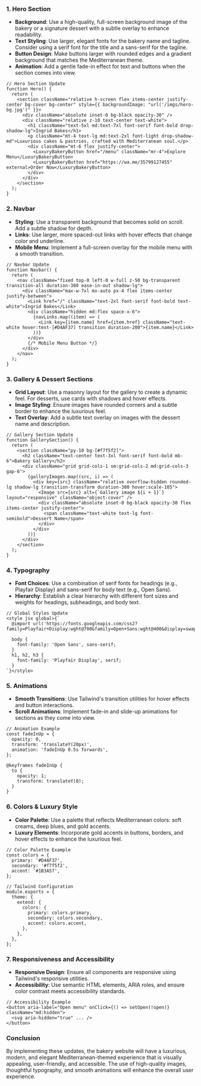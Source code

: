 ### 1. Hero Section
- **Background**: Use a high-quality, full-screen background image of the bakery or a signature dessert with a subtle overlay to enhance readability.
- **Text Styling**: Use larger, elegant fonts for the bakery name and tagline. Consider using a serif font for the title and a sans-serif for the tagline.
- **Button Design**: Make buttons larger with rounded edges and a gradient background that matches the Mediterranean theme.
- **Animation**: Add a gentle fade-in effect for text and buttons when the section comes into view.

```tsx
// Hero Section Update
function Hero() {
  return (
    <section className="relative h-screen flex items-center justify-center bg-cover bg-center" style={{ backgroundImage: "url('/imgs/hero-bg.jpg')" }}>
      <div className="absolute inset-0 bg-black opacity-30" />
      <div className="relative z-10 text-center text-white">
        <h1 className="text-5xl md:text-7xl font-serif font-bold drop-shadow-lg">Ingrid Bakes</h1>
        <p className="mt-4 text-lg md:text-2xl font-light drop-shadow-md">Luxurious cakes & pastries, crafted with Mediterranean soul.</p>
        <div className="mt-6 flex justify-center">
          <LuxuryBakeryButton href="/menu" className="mr-4">Explore Menu</LuxuryBakeryButton>
          <LuxuryBakeryButton href="https://wa.me/35799127455" external>Order Now</LuxuryBakeryButton>
        </div>
      </div>
    </section>
  );
}
```

### 2. Navbar
- **Styling**: Use a transparent background that becomes solid on scroll. Add a subtle shadow for depth.
- **Links**: Use larger, more spaced-out links with hover effects that change color and underline.
- **Mobile Menu**: Implement a full-screen overlay for the mobile menu with a smooth transition.

```tsx
// Navbar Update
function Navbar() {
  return (
    <nav className="fixed top-0 left-0 w-full z-50 bg-transparent transition-all duration-300 ease-in-out shadow-lg">
      <div className="max-w-7xl mx-auto px-4 flex items-center justify-between">
        <Link href="/" className="text-2xl font-serif font-bold text-white">Ingrid Bakes</Link>
        <div className="hidden md:flex space-x-6">
          {navLinks.map((item) => (
            <Link key={item.name} href={item.href} className="text-white hover:text-[#D4AF37] transition duration-200">{item.name}</Link>
          ))}
        </div>
        {/* Mobile Menu Button */}
      </div>
    </nav>
  );
}
```

### 3. Gallery & Dessert Sections
- **Grid Layout**: Use a masonry layout for the gallery to create a dynamic feel. For desserts, use cards with shadows and hover effects.
- **Image Styling**: Ensure images have rounded corners and a subtle border to enhance the luxurious feel.
- **Text Overlay**: Add a subtle text overlay on images with the dessert name and description.

```tsx
// Gallery Section Update
function GallerySection() {
  return (
    <section className="py-10 bg-[#f7f5f2]">
      <h2 className="text-center text-3xl font-serif font-bold mb-6">Bakery Gallery</h2>
      <div className="grid grid-cols-1 sm:grid-cols-2 md:grid-cols-3 gap-6">
        {galleryImages.map((src, i) => (
          <div key={src} className="relative overflow-hidden rounded-lg shadow-lg transition-transform duration-300 hover:scale-105">
            <Image src={src} alt={`Gallery image ${i + 1}`} layout="responsive" className="object-cover" />
            <div className="absolute inset-0 bg-black opacity-30 flex items-center justify-center">
              <span className="text-white text-lg font-semibold">Dessert Name</span>
            </div>
          </div>
        ))}
      </div>
    </section>
  );
}
```

### 4. Typography
- **Font Choices**: Use a combination of serif fonts for headings (e.g., Playfair Display) and sans-serif for body text (e.g., Open Sans).
- **Hierarchy**: Establish a clear hierarchy with different font sizes and weights for headings, subheadings, and body text.

```tsx
// Global Styles Update
<style jsx global>{`
  @import url('https://fonts.googleapis.com/css2?family=Playfair+Display:wght@700&family=Open+Sans:wght@400&display=swap');

  body {
    font-family: 'Open Sans', sans-serif;
  }
  h1, h2, h3 {
    font-family: 'Playfair Display', serif;
  }
`}</style>
```

### 5. Animations
- **Smooth Transitions**: Use Tailwind's transition utilities for hover effects and button interactions.
- **Scroll Animations**: Implement fade-in and slide-up animations for sections as they come into view.

```tsx
// Animation Example
const fadeInUp = {
  opacity: 0,
  transform: 'translateY(20px)',
  animation: 'fadeInUp 0.5s forwards',
};

@keyframes fadeInUp {
  to {
    opacity: 1;
    transform: translateY(0);
  }
}
```

### 6. Colors & Luxury Style
- **Color Palette**: Use a palette that reflects Mediterranean colors: soft creams, deep blues, and gold accents.
- **Luxury Elements**: Incorporate gold accents in buttons, borders, and hover effects to enhance the luxurious feel.

```tsx
// Color Palette Example
const colors = {
  primary: '#D4AF37',
  secondary: '#f7f5f2',
  accent: '#1B3A57',
};

// Tailwind Configuration
module.exports = {
  theme: {
    extend: {
      colors: {
        primary: colors.primary,
        secondary: colors.secondary,
        accent: colors.accent,
      },
    },
  },
};
```

### 7. Responsiveness and Accessibility
- **Responsive Design**: Ensure all components are responsive using Tailwind's responsive utilities.
- **Accessibility**: Use semantic HTML elements, ARIA roles, and ensure color contrast meets accessibility standards.

```tsx
// Accessibility Example
<button aria-label="Open menu" onClick={() => setOpen(!open)} className="md:hidden">
  <svg aria-hidden="true" ... />
</button>
```

### Conclusion
By implementing these updates, the bakery website will have a luxurious, modern, and elegant Mediterranean-themed experience that is visually appealing, user-friendly, and accessible. The use of high-quality images, thoughtful typography, and smooth animations will enhance the overall user experience.